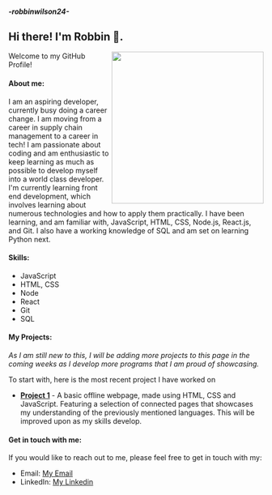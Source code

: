 ##### -robbinwilson24-

## Hi there! I'm Robbin 👋.
<img src="https://as1.ftcdn.net/v2/jpg/02/35/28/52/1000_F_235285214_3OaXpNhgb6IaiYFWezp1ESoTyXfj92K2.jpg" width="300" align="right">

Welcome to my GitHub Profile!

#### About me:
I am an aspiring developer, currently busy doing a career change. I am moving from a career in supply chain management to a career in tech!
I am passionate about coding and am enthusiastic to keep learning as much as possible to develop myself into a world class developer.
I'm currently learning front end development, which involves learning about numerous technologies and how to apply them practically. 
I have been learning, and am familiar with, JavaScript, HTML, CSS, Node.js, React.js, and Git. I also have a working knowledge of SQL and am set on learning Python next.


#### Skills:

* JavaScript
* HTML, CSS
* Node
* React
* Git
* SQL


#### My Projects:
*As I am still new to this, I will be adding more projects to this page in the coming weeks as I develop more programs that I am proud of showcasing.* 

To start with, here is the most recent project I have worked on 
- **[Project 1](https://github.com/robbinwilson24/finalCapstone)** - A basic offline webpage, made using HTML, CSS and JavaScript. Featuring a selection of connected pages that showcases my understanding of the previously mentioned languages. This will be improved upon as my skills develop. 

#### Get in touch with me:

If you would like to reach out to me, please feel free to get in touch with my:

- Email: [My Email](mailto:robbinwilson24@gmail.com)
- LinkedIn: [My Linkedin](https://www.linkedin.com/in/robbinwilson24/)
